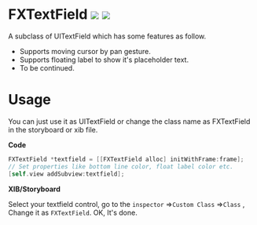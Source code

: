 # FXTextField ![](https://img.shields.io/badge/license-GPL%203.0-blue.svg) ![](https://img.shields.io/badge/pod-v1.0.0-blue.svg)

A subclass of UITextField which has some features as follow.

+ Supports moving cursor by pan gesture.
+ Supports floating label to show it's placeholder text.
+ To be continued.

# Usage

You can just use it as UITextField or change the class name as FXTextField in the storyboard or xib file.

**Code**

```objective-c
FXTextField *textfield = [[FXTextField alloc] initWithFrame:frame];
// Set properties like bottom line color, float label color etc.
[self.view addSubview:textfield];
```

**XIB/Storyboard**

Select your textfield control, go to the `inspector` =>`Custom Class` =>`Class` , Change it as `FXTextField`. OK, It's done.